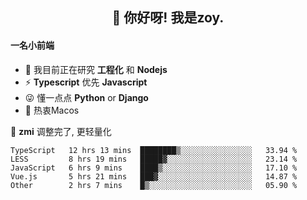 <h2 align="center">👋 你好呀! 我是zoy.</h2>

#### 一名小前端

- 🌱 我目前正在研究 **工程化** 和 **Nodejs**
- ⚡ **Typescript** 优先 **Javascript**
- 😜 懂一点点 **Python** or **Django**
- 🚀 热衷Macos

🌟 **zmi** 调整完了, 更轻量化




<!--
**l-zoy/l-zoy** is a ✨ _special_ ✨ repository because its `README.md` (this file) appears on your GitHub profile.

Here are some ideas to get you started:

- 🔭 I’m currently working on ...
- 🌱 I’m currently learning ...
- 👯 I’m looking to collaborate on ...
- 🤔 I’m looking for help with ...
- 💬 Ask me about ...
- 📫 How to reach me: ...
- 😄 Pronouns: ...
- ⚡ Fun fact: ...
-->

<!--START_SECTION:waka-->
```text
TypeScript   12 hrs 13 mins  ████████▒░░░░░░░░░░░░░░░░   33.94 % 
LESS         8 hrs 19 mins   █████▓░░░░░░░░░░░░░░░░░░░   23.14 % 
JavaScript   6 hrs 9 mins    ████▒░░░░░░░░░░░░░░░░░░░░   17.10 % 
Vue.js       5 hrs 21 mins   ███▓░░░░░░░░░░░░░░░░░░░░░   14.87 % 
Other        2 hrs 7 mins    █▒░░░░░░░░░░░░░░░░░░░░░░░   05.90 % 
```
<!--END_SECTION:waka-->
